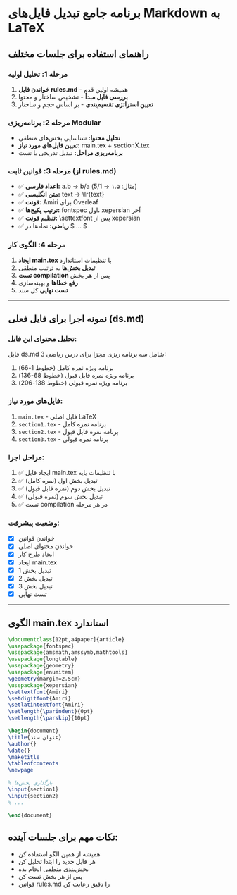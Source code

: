 # برنامه جامع تبدیل فایل‌های Markdown به LaTeX

## راهنمای استفاده برای جلسات مختلف

### مرحله 1: تحلیل اولیه
1. **خواندن فایل rules.md** - همیشه اولین قدم
2. **بررسی فایل مبدأ** - تشخیص ساختار و محتوا
3. **تعیین استراتژی تقسیم‌بندی** - بر اساس حجم و ساختار

### مرحله 2: برنامه‌ریزی Modular
- **تحلیل محتوا:** شناسایی بخش‌های منطقی
- **تعیین فایل‌های مورد نیاز:** main.tex + sectionX.tex
- **برنامه‌ریزی مراحل:** تبدیل تدریجی با تست

### مرحله 3: قوانین ثابت (از rules.md)
- ✅ **اعداد فارسی:** a.b → b/a (مثال: ۱.۵ → 5/1)
- ✅ **متن انگلیسی:** text → \lr{text}
- ✅ **فونت:** Amiri برای Overleaf
- ✅ **ترتیب پکیج‌ها:** fontspec اول، xepersian آخر
- ✅ **تنظیم فونت:** \settextfont پس از xepersian
- ✅ **ریاضی:** نمادها در $ ... $

### مرحله 4: الگوی کار
1. **ایجاد main.tex** با تنظیمات استاندارد
2. **تبدیل بخش‌ها** به ترتیب منطقی
3. **تست compilation** پس از هر بخش
4. **رفع خطاها** و بهینه‌سازی
5. **تست نهایی** کل سند

---

## نمونه اجرا برای فایل فعلی (ds.md)

### تحلیل محتوای این فایل:
فایل ds.md شامل سه برنامه ریزی مجزا برای درس ریاضی 3:
1. برنامه ویژه نمره کامل (خطوط 1-66)
2. برنامه ویژه نمره قابل قبول (خطوط 68-136)  
3. برنامه ویژه نمره قبولی (خطوط 138-206)

### فایل‌های مورد نیاز:
1. `main.tex` - فایل اصلی LaTeX
2. `section1.tex` - برنامه نمره کامل
3. `section2.tex` - برنامه نمره قابل قبول  
4. `section3.tex` - برنامه نمره قبولی

### مراحل اجرا:
1. ✅ ایجاد فایل main.tex با تنظیمات پایه
2. ✅ تبدیل بخش اول (نمره کامل) 
3. ✅ تبدیل بخش دوم (نمره قابل قبول)
4. ✅ تبدیل بخش سوم (نمره قبولی)
5. ✅ تست compilation در هر مرحله

### وضعیت پیشرفت:
- [x] خواندن قوانین
- [x] خواندن محتوای اصلی
- [x] ایجاد طرح کار
- [x] ایجاد main.tex
- [x] تبدیل بخش 1
- [x] تبدیل بخش 2  
- [x] تبدیل بخش 3
- [x] تست نهایی

---

## الگوی main.tex استاندارد

```latex
\documentclass[12pt,a4paper]{article}
\usepackage{fontspec}
\usepackage{amsmath,amssymb,mathtools}
\usepackage{longtable}
\usepackage{geometry}
\usepackage{enumitem}
\geometry{margin=2.5cm}
\usepackage{xepersian}
\settextfont{Amiri}
\setdigitfont{Amiri}
\setlatintextfont{Amiri}
\setlength{\parindent}{0pt}
\setlength{\parskip}{10pt}

\begin{document}
\title{عنوان سند}
\author{}
\date{}
\maketitle
\tableofcontents
\newpage

% بارگذاری بخش‌ها
\input{section1}
\input{section2}
% ...

\end{document}
```

## نکات مهم برای جلسات آینده:
- همیشه از همین الگو استفاده کن
- هر فایل جدید را ابتدا تحلیل کن
- بخش‌بندی منطقی انجام بده
- پس از هر بخش تست کن
- قوانین rules.md را دقیق رعایت کن
